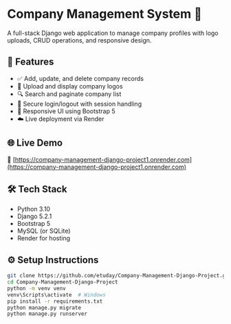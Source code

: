 # Company Management System 🏢

A full-stack Django web application to manage company profiles with logo uploads, CRUD operations, and responsive design.

## 🔧 Features

- ✅ Add, update, and delete company records
- 📂 Upload and display company logos
- 🔍 Search and paginate company list
- 🔐 Secure login/logout with session handling
- 🎨 Responsive UI using Bootstrap 5
- ☁️ Live deployment via Render

## 🌐 Live Demo

🔗 [https://company-management-django-project1.onrender.com](https://company-management-django-project1.onrender.com)

## 🛠 Tech Stack

- Python 3.10
- Django 5.2.1
- Bootstrap 5
- MySQL (or SQLite)
- Render for hosting

## ⚙️ Setup Instructions

```bash
git clone https://github.com/etuday/Company-Management-Django-Project.git
cd Company-Management-Django-Project
python -m venv venv
venv\Scripts\activate  # Windows
pip install -r requirements.txt
python manage.py migrate
python manage.py runserver
